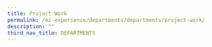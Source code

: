 ```yaml
---
title: Project Work
permalink: /mi-experience/departments/departments/project-work/
description: ""
third_nav_title: DEPARTMENTS
---
```

